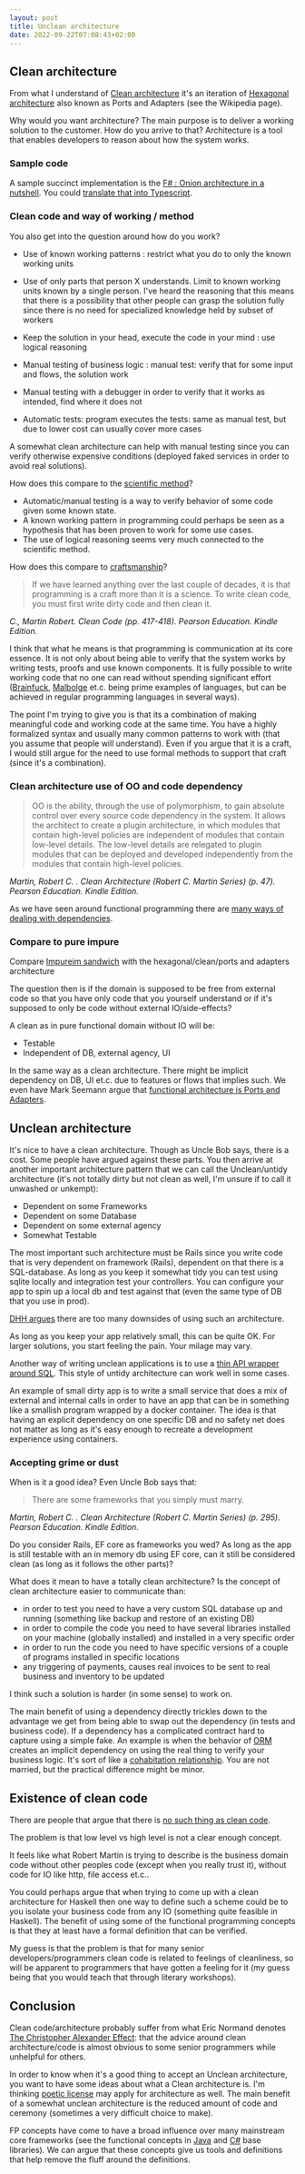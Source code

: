 ```yaml
---
layout: post
title: Unclean architecture
date: 2022-09-22T07:08:43+02:00
---
```


## Clean architecture

From what I understand of [Clean architecture](https://blog.cleancoder.com/uncle-bob/2012/08/13/the-clean-architecture.html) it's an iteration of [Hexagonal architecture](https://en.wikipedia.org/wiki/Hexagonal_architecture_(software)) also known as Ports and Adapters (see the Wikipedia page).

Why would you want architecture? The main purpose is to deliver a working solution to the customer. How do you arrive to that? Architecture is a tool that enables developers to reason about how the system works.

### Sample code

A sample succinct implementation is the
[F# : Onion architecture in a nutshell](https://gist.github.com/akhansari/d4c5a219d22199f151016639e5aa8d8a). You could [translate that into Typescript](https://gist.github.com/wallymathieu/68b14bcd3e45c4c5b040b60c558a5318#file-onion_1-ts
).
### Clean code and way of working / method

You also get into the question around how do you work?

- Use of known working patterns : restrict what you do to only the known working units
- Use of only parts that person X understands. Limit to known working units known by a single person. I've heard the reasoning that this means that there is a possibility that other people can grasp the solution fully since there is no need for specialized knowledge held by subset of workers
- Keep the solution in your head, execute the code in your mind : use logical reasoning

- Manual testing of business logic : manual test: verify that for some input and flows, the solution work
- Manual testing with a debugger in order to verify that it works as intended, find where it does not
- Automatic tests: program executes the tests: same as manual test, but due to lower cost can usually cover more cases

A somewhat clean architecture can help with manual testing since you can verify otherwise expensive conditions (deployed faked services in order to avoid real solutions).

How does this compare to the [scientific method](https://en.wikipedia.org/wiki/Scientific_method)?

- Automatic/manual testing is a way to verify behavior of some code given some known state.
- A known working pattern in programming could perhaps be seen as a hypothesis that has been proven to work for some use cases.
- The use of logical reasoning seems very much connected to the scientific method.

How does this compare to [craftsmanship](https://en.wikipedia.org/wiki/Software_craftsmanship)?

> If we have learned anything over the last couple of decades, it is that programming is a craft more than it is a science. To write clean code, you must first write dirty code and then clean it.

*C., Martin Robert. Clean Code (pp. 417-418). Pearson Education. Kindle Edition.*

I think that what he means is that programming is communication at its core essence. It is not only about being able to verify that the system works by writing tests, proofs and use known components. It is fully possible to write working code that no one can read without spending significant effort ([Brainfuck](https://en.wikipedia.org/wiki/Brainfuck), [Malbolge](https://en.wikipedia.org/wiki/Malbolge) et.c. being prime examples of languages, but can be achieved in regular programming languages in several ways).

The point I'm trying to give you is that its a combination of making meaningful code and working code at the same time. You have a highly formalized syntax and usually many common patterns to work with (that you assume that people will understand). Even if you argue that it is a craft, I would still argue for the need to use formal methods to support that craft (since it's a combination).


### Clean architecture use of OO and code dependency

> OO is the ability, through the use of polymorphism, to gain absolute control over every source code dependency in the system. It allows the architect to create a plugin architecture, in which modules that contain high-level policies are independent of modules that contain low-level details. The low-level details are relegated to plugin modules that can be deployed and developed independently from the modules that contain high-level policies.

*Martin, Robert C. . Clean Architecture (Robert C. Martin Series) (p. 47). Pearson Education. Kindle Edition.*

As we have seen around functional programming there are [many ways of dealing with dependencies](https://fsharpforfunandprofit.com/posts/dependencies/).

### Compare to pure impure

Compare [Impureim sandwich](https://blog.ploeh.dk/2020/03/02/impureim-sandwich/) with the hexagonal/clean/ports and adapters architecture

The question then is if the domain is supposed to be free from external code so that you have only code that you yourself understand or if it's supposed to only be code without external IO/side-effects?

A clean as in pure functional domain without IO will be:

- Testable
- Independent of DB, external agency, UI

In the same way as a clean architecture. There might be implicit dependency on DB, UI et.c. due to features or flows that implies such. We even have Mark Seemann argue that [functional architecture is Ports and Adapters](https://blog.ploeh.dk/2016/03/18/functional-architecture-is-ports-and-adapters/).

## Unclean architecture

It's nice to have a clean architecture. Though as Uncle Bob says, there is a cost. Some people have argued against these parts. You then arrive at another important architecture pattern that we can call the Unclean/untidy architecture (it's not totally dirty but not clean as well, I'm unsure if to call it unwashed or unkempt):

- Dependent on some Frameworks
- Dependent on some Database
- Dependent on some external agency
- Somewhat Testable

The most important such architecture must be Rails since you write code that is very dependent on framework (Rails), dependent on that there is a SQL-database. As long as you keep it somewhat tidy you can test using sqlite locally and integration test your controllers. You can configure your app to spin up a local db and test against that (even the same type of DB that you use in prod).

[DHH argues](https://dhh.dk/2014/test-induced-design-damage.html) there are too many downsides of using such an architecture.

As long as you keep your app relatively small, this can be quite OK. For larger solutions, you start feeling the pain. Your milage may vary.

Another way of writing unclean applications is to use a [thin API wrapper around SQL](http://assertfail.gewalli.se/2022/04/03/small-and-simple-business-applications-using-sql.html). This style of untidy architecture can work well in some cases.

An example of small dirty app is to write a small service that does a mix of external and internal calls in order to have an app that can be in something like a smallish program wrapped by a docker container. The idea is that having an explicit dependency on one specific DB and no safety net does not matter as long as it's easy enough to recreate a development experience using containers.

### Accepting grime or dust

When is it a good idea? Even Uncle Bob says that:

> There are some frameworks that you simply must marry.

*Martin, Robert C. . Clean Architecture (Robert C. Martin Series) (p. 295). Pearson Education. Kindle Edition.*

Do you consider Rails, EF core as frameworks you wed? As long as the app is still testable with an in memory db using EF core, can it still be considered clean (as long as it follows the other parts)?

What does it mean to have a totally clean architecture? Is the concept of clean architecture easier to communicate than:

- in order to test you need to have a very custom SQL database up and running (something like backup and restore of an existing DB)
- in order to compile the code you need to have several libraries installed on your machine (globally installed) and installed in a very specific order
- in order to run the code you need to have specific versions of a couple of programs installed in specific locations
- any triggering of payments, causes real invoices to be sent to real business and inventory to be updated

I think such a solution is harder (in some sense) to work on.

The main benefit of using a dependency directly trickles down to the advantage we get from being able to swap out the dependency (in tests and business code). If a dependency has a complicated contract hard to capture using a simple fake. An example is when the behavior of [ORM](https://en.wikipedia.org/wiki/Object–relational_mapping) creates an implicit dependency on using the real thing to verify your business logic. It's sort of like a [cohabitation relationship](https://sv.wikipedia.org/wiki/Samboförhållande). You are not married, but the practical difference might be minor.

## Existence of clean code

There are people that argue that there is [no such thing as clean code](https://www.steveonstuff.com/2022/01/27/no-such-thing-as-clean-code).

The problem is that low level vs high level is not a clear enough concept.

It feels like what Robert Martin is trying to describe is the business domain code without other peoples code (except when you really trust it), without code for IO like http, file access et.c..

You could perhaps argue that when trying to come up with a clean architecture for Haskell then one way to define such a scheme could be to you isolate your business code from any IO (something quite feasible in Haskell). The benefit of using some of the functional programming concepts is that they at least have a formal definition that can be verified.

My guess is that the problem is that for many senior developers/programmers clean code is related to feelings of cleanliness, so will be apparent to programmers that have gotten a feeling for it (my guess being that you would teach that through literary workshops).

## Conclusion

Clean code/architecture probably suffer from what Eric Normand denotes [The Christopher Alexander Effect](https://ericnormand.me/podcast/the-christopher-alexander-effect): that the advice around clean architecture/code is almost obvious to some senior programmers while unhelpful for others.

In order to know when it's a good thing to accept an Unclean architecture, you want to have some ideas about what a Clean architecture is. I'm thinking [poetic license](https://en.wiktionary.org/wiki/poetic_licence) may apply for architecture as well. The main benefit of a somewhat unclean architecture is the reduced amount of code and ceremony (sometimes a very difficult choice to make).

FP concepts have come to have a broad influence over many mainstream core frameworks (see the functional concepts in [Java](https://www.baeldung.com/java-functional-programming) and [C#](https://en.wikipedia.org/wiki/Language_Integrated_Query) base libraries). We can argue that these concepts give us tools and definitions that help remove the fluff around the definitions.
